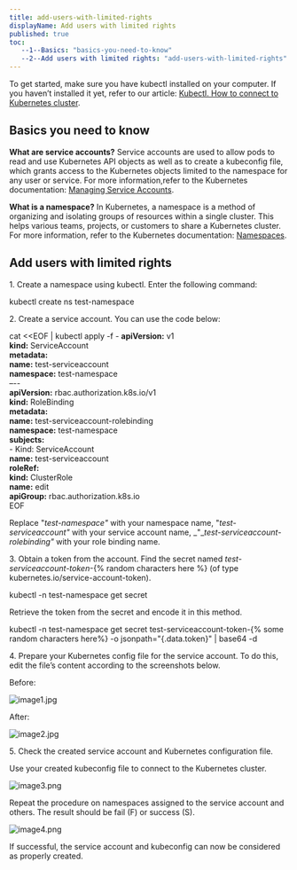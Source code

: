 ```yaml
---
title: add-users-with-limited-rights
displayName: Add users with limited rights
published: true
toc:
   --1--Basics: "basics-you-need-to-know"
   --2--Add users with limited rights: "add-users-with-limited-rights"
---
```

  

To get started, make sure you have kubectl installed on your computer. If you haven’t installed it yet, refer to our article: [Kubectl. How to connect to Kubernetes cluster](https://gcore.com/support/articles/4417449596305/).

Basics you need to know
-----------------------

**What are service accounts?** Service accounts are used to allow pods to read and use Kubernetes API objects as well as to create a kubeconfig file, which grants access to the Kubernetes objects limited to the namespace for any user or service. For more information,refer to the Kubernetes documentation: [Managing Service Accounts](https://kubernetes.io/docs/reference/access-authn-authz/service-accounts-admin/).

**What is a namespace?** In Kubernetes, a namespace is a method of organizing and isolating groups of resources within a single cluster. This helps various teams, projects, or customers to share a Kubernetes cluster. For more information, refer to the Kubernetes documentation: [Namespaces](https://kubernetes.io/docs/concepts/overview/working-with-objects/namespaces/).

Add users with limited rights
-----------------------------

1. Create a namespace using kubectl. Enter the following command:

kubectl create ns test-namespace

2\. Create a service account. You can use the code below:

cat <<EOF | kubectl apply -f -
**apiVersion:** v1  
**kind:** ServiceAccount  
**metadata:**  
	**name:** test-serviceaccount  
	**namespace:** test-namespace  
–--  
**apiVersion:** rbac.authorization.k8s.io/v1  
**kind:** RoleBinding  
**metadata:**  
	**name:** test-serviceaccount-rolebinding  
	**namespace:** test-namespace  
**subjects:**  
\-	Kind: ServiceAccount  
	**name:** test-serviceaccount  
	**roleRef:**  
	**kind:** ClusterRole  
	**name:** edit   
	**apiGroup:** rbac.authorization.k8s.io  
EOF

Replace "_test-namespace"_ with your namespace name, "_test-serviceaccount"_ with your service account name, _"__test-serviceaccount-rolebinding"_ with your role binding name. 

3\. Obtain a token from the account. Find the secret named _test-serviceaccount-token_\-{% random characters here %} (of type kubernetes.io/service-account-token). 

kubectl -n test-namespace get secret

Retrieve the token from the secret and encode it in this method.

kubectl -n test-namespace get secret test-serviceaccount-token-{% some random characters here%} -o jsonpath="{.data.token}" | base64 -d

4. Prepare your Kubernetes config file for the service account. To do this, edit the file’s content according to the screenshots below.

Before:

<img src="https://support.gcore.com/hc/article_attachments/11762472647057" alt="image1.jpg">

After:

<img src="https://support.gcore.com/hc/article_attachments/11762472647441" alt="image2.jpg">

5. Check the created service account and Kubernetes configuration file.

Use your created kubeconfig file to connect to the Kubernetes cluster.

<img src="https://support.gcore.com/hc/article_attachments/11762462520977" alt="image3.png">

Repeat the procedure on namespaces assigned to the service account and others. The result should be fail (F) or success (S).

<img src="https://support.gcore.com/hc/article_attachments/11762462523537" alt="image4.png">

If successful, the service account and kubeconfig can now be considered as properly created.